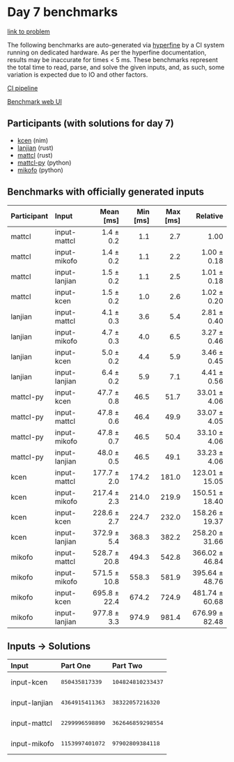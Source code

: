 # Day 7 benchmarks

[link to problem](https://adventofcode.com/2024/day/7)

The following benchmarks are auto-generated via
[hyperfine](https://github.com/sharkdp/hyperfine) by a CI system running on
dedicated hardware. As per the hyperfine documentation, results may be
inaccurate for times < 5 ms. These benchmarks represent the total time to read,
parse, and solve the given inputs, and, as such, some variation is expected due
to IO and other factors.

[CI pipeline](http://ci.papercode.net:8080/teams/main/pipelines/aoc2024)

[Benchmark web UI](https://aoc.ancalagon.black)


## Participants (with solutions for day 7)

- [kcen](https://github.com/kcen/aoc2024) (nim)
- [lanjian](https://github.com/lanjian/aoc-2024) (rust)
- [mattcl](https://github.com/mattcl/aoc2024) (rust)
- [mattcl-py](https://github.com/mattcl/aoc2024-py) (python)
- [mikofo](https://github.com/mikofo/aoc2024) (python)


## Benchmarks with officially generated inputs

| Participant | Input | Mean [ms] | Min [ms] | Max [ms] | Relative |
|:---|:---|---:|---:|---:|---:|
| mattcl | input-mattcl | 1.4 ± 0.2 | 1.1 | 2.7 | 1.00 |
| mattcl | input-mikofo | 1.4 ± 0.2 | 1.1 | 2.2 | 1.00 ± 0.18 |
| mattcl | input-lanjian | 1.5 ± 0.2 | 1.1 | 2.5 | 1.01 ± 0.18 |
| mattcl | input-kcen | 1.5 ± 0.2 | 1.0 | 2.6 | 1.02 ± 0.20 |
| lanjian | input-mattcl | 4.1 ± 0.3 | 3.6 | 5.4 | 2.81 ± 0.40 |
| lanjian | input-mikofo | 4.7 ± 0.3 | 4.0 | 6.5 | 3.27 ± 0.46 |
| lanjian | input-kcen | 5.0 ± 0.2 | 4.4 | 5.9 | 3.46 ± 0.45 |
| lanjian | input-lanjian | 6.4 ± 0.2 | 5.9 | 7.1 | 4.41 ± 0.56 |
| mattcl-py | input-kcen | 47.7 ± 0.8 | 46.5 | 51.7 | 33.01 ± 4.06 |
| mattcl-py | input-mattcl | 47.8 ± 0.6 | 46.4 | 49.9 | 33.07 ± 4.05 |
| mattcl-py | input-mikofo | 47.8 ± 0.7 | 46.5 | 50.4 | 33.10 ± 4.06 |
| mattcl-py | input-lanjian | 48.0 ± 0.5 | 46.5 | 49.1 | 33.23 ± 4.06 |
| kcen | input-mattcl | 177.7 ± 2.0 | 174.2 | 181.0 | 123.01 ± 15.05 |
| kcen | input-mikofo | 217.4 ± 2.3 | 214.0 | 219.9 | 150.51 ± 18.40 |
| kcen | input-kcen | 228.6 ± 2.7 | 224.7 | 232.0 | 158.26 ± 19.37 |
| kcen | input-lanjian | 372.9 ± 5.4 | 368.3 | 382.2 | 258.20 ± 31.66 |
| mikofo | input-mattcl | 528.7 ± 20.8 | 494.3 | 542.8 | 366.02 ± 46.84 |
| mikofo | input-mikofo | 571.5 ± 10.8 | 558.3 | 581.9 | 395.64 ± 48.76 |
| mikofo | input-kcen | 695.8 ± 22.4 | 674.2 | 724.9 | 481.74 ± 60.68 |
| mikofo | input-lanjian | 977.8 ± 3.3 | 974.9 | 981.4 | 676.99 ± 82.48 |


## Inputs -> Solutions

| Input | Part One | Part Two |
|:---|:---|:---|
|input-kcen|<pre>850435817339</pre>|<pre>104824810233437</pre>|
|input-lanjian|<pre>4364915411363</pre>|<pre>38322057216320</pre>|
|input-mattcl|<pre>2299996598890</pre>|<pre>362646859298554</pre>|
|input-mikofo|<pre>1153997401072</pre>|<pre>97902809384118</pre>|